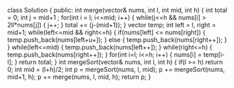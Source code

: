 class Solution {
public:
int merge(vector<int>& nums, int l, int mid, int h) {
int total = 0;
int j = mid+1 ;
for(int i = l; i<=mid; i++) {
while(j<=h && nums[i] > 2ll*nums[j]) {
j++;
}
total += (j-(mid+1));
}
vector<int> temp;
int left = l, right = mid+1;
while(left<=mid && right<=h) {
if(nums[left] <= nums[right]) {
temp.push_back(nums[left+u+]);
} else {
temp.push_back(nums[right++]);
}
}
while(left<=mid) {
temp.push_back(nums[left++]);
}
while(right<=h) {
temp.push_back(nums[right++]);
}
for(int i=l; i<=h; i++) {
nums[i] = temp[i-l];
}
return total;
}
int mergeSort(vector<int>& nums, int l, int h) {
if(l >= h) return 0;
int mid = (l+h)/2;
int p = mergeSort(nums, l, mid);
p += mergeSort(nums, mid+1, h);
p += merge(nums, l, mid, h);
return p;
}